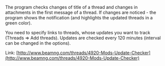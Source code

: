 The program checks changes of title of a thread and changes in attachments in the first message of a thread. If changes are noticed - the program shows the notification (and highlights the updated threads in a green color).

You need to specify links to threads, whose updates you want to track (Threads => Add threads). Updates are checked every 120 minutes (interval can be changed in the options).

Link: [http://www.beamng.com/threads/4920-Mods-Update-Checker](http://www.beamng.com/threads/4920-Mods-Update-Checker)